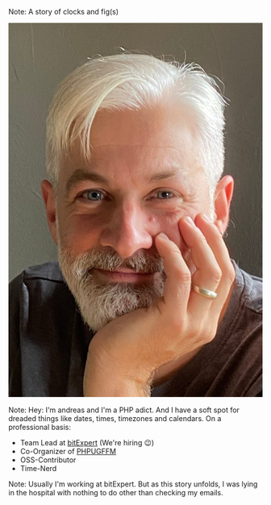 <!-- .slide: data-background-image="../resources/clock_fig.jpg" -->
Note: A story of clocks and fig(s)




![Hi, I'm Andreas](../resources/andreas.jpg)

Note: Hey: I'm andreas and I'm a PHP adict. And I have a soft spot for dreaded 
things like dates, times, timezones and calendars. On a professional basis:  




* Team Lead at [bitExpert](https://bitExpert.de) (We're hiring 😉)
* Co-Organizer of [PHPUGFFM](http://phpugffm.de)
* OSS-Contributor
* Time-Nerd

Note: Usually I'm working at bitExpert. But as this story unfolds, I was lying in the hospital 
with nothing to do other than checking my emails.